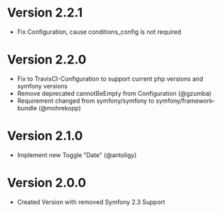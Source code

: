 Version 2.2.1
=============
- Fix Configuration, cause conditions_config is not required

Version 2.2.0
=============
- Fix to TravisCI-Configuration to support current php versions and symfony versions
- Remove deprecated cannotBeEmpty from Configuration (@gzumba)
-  Requirement changed from symfony/symfony to symfony/framework-bundle (@mohrekopp)

Version 2.1.0
=============
- Implement new Toggle "Date" (@antoligy)

Version 2.0.0
=============
- Created Version with removed Symfony 2.3 Support